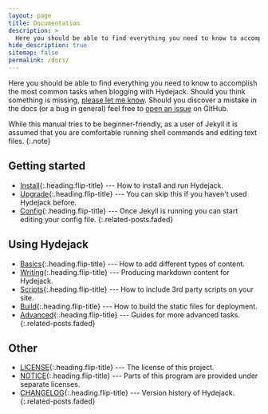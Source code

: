 ```yaml
---
layout: page
title: Documentation
description: >
  Here you should be able to find everything you need to know to accomplish the most common tasks when blogging with Hydejack.
hide_description: true
sitemap: false
permalink: /docs/
---
```


Here you should be able to find everything you need to know to accomplish the most common tasks when blogging with Hydejack.
Should you think something is missing, [please let me know](mailto:mail@qwtel.com).
Should you discover a mistake in the docs (or a bug in general) feel free to [open an issue](https://github.com/hydecorp/hydejack/issues) on GitHub.

While this manual tries to be beginner-friendly, as a user of Jekyll it is assumed that you are comfortable running shell commands and editing text files.
{:.note}

## Getting started

- [Install]{:.heading.flip-title} --- How to install and run Hydejack.
- [Upgrade]{:.heading.flip-title} --- You can skip this if you haven't used Hydejack before.
- [Config]{:.heading.flip-title} --- Once Jekyll is running you can start editing your config file.
  {:.related-posts.faded}

## Using Hydejack

- [Basics]{:.heading.flip-title} --- How to add different types of content.
- [Writing]{:.heading.flip-title} --- Producing markdown content for Hydejack.
- [Scripts]{:.heading.flip-title} --- How to include 3rd party scripts on your site.
- [Build]{:.heading.flip-title} --- How to build the static files for deployment.
- [Advanced]{:.heading.flip-title} --- Guides for more advanced tasks.
  {:.related-posts.faded}

## Other

- [LICENSE]{:.heading.flip-title} --- The license of this project.
- [NOTICE]{:.heading.flip-title} --- Parts of this program are provided under separate licenses.
- [CHANGELOG]{:.heading.flip-title} --- Version history of Hydejack.
  {:.related-posts.faded}

[install]: install.md
[upgrade]: upgrade.md
[config]: config.md
[basics]: basics.md
[writing]: writing.md
[scripts]: scripts.md
[build]: build.md
[advanced]: advanced.md
[license]: ../LICENSE.md
[notice]: ../NOTICE.md
[changelog]: ../CHANGELOG.md
